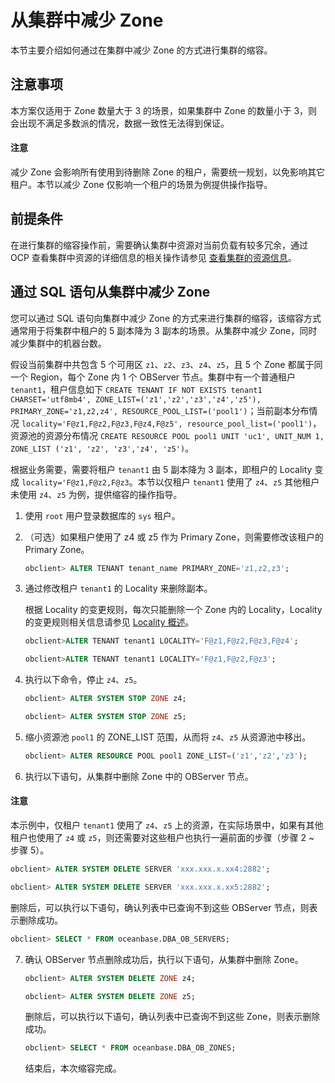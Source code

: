 # 从集群中减少 Zone

本节主要介绍如何通过在集群中减少 Zone 的方式进行集群的缩容。

## 注意事项

本方案仅适用于 Zone 数量大于 3 的场景，如果集群中 Zone 的数量小于 3，则会出现不满足多数派的情况，数据一致性无法得到保证。

  <main id="notice" type='notice'>
    <h4>注意</h4>
    <p>减少 Zone 会影响所有使用到待删除 Zone 的租户，需要统一规划，以免影响其它租户。本节以减少 Zone 仅影响一个租户的场景为例提供操作指导。</p>
  </main>

## 前提条件

在进行集群的缩容操作前，需要确认集群中资源对当前负载有较多冗余，通过 OCP 查看集群中资源的详细信息的相关操作请参见 [查看集群的资源信息](../../../../2.basic-database-management/1.manage-clusters/10.view-the-resource-information-of-a-cluster.md)。

## 通过 SQL 语句从集群中减少 Zone

您可以通过 SQL 语句向集群中减少 Zone 的方式来进行集群的缩容，该缩容方式通常用于将集群中租户的 5 副本降为 3 副本的场景。从集群中减少 Zone，同时减少集群中的机器台数。

假设当前集群中共包含 5 个可用区 `z1`、`z2`、`z3`、`z4`、`z5`，且 5 个 Zone 都属于同一个 Region，每个 Zone 内 1 个 OBServer 节点。集群中有一个普通租户 `tenant1`，租户信息如下 `CREATE TENANT IF NOT EXISTS tenant1 CHARSET='utf8mb4', ZONE_LIST=('z1','z2','z3','z4','z5'), PRIMARY_ZONE='z1,z2,z4', RESOURCE_POOL_LIST=('pool1')`；当前副本分布情况 `locality='F@z1,F@z2,F@z3,F@z4,F@z5', resource_pool_list=('pool1')`，资源池的资源分布情况 `CREATE RESOURCE POOL pool1 UNIT 'uc1', UNIT_NUM 1, ZONE_LIST ('z1', 'z2', 'z3','z4', 'z5')`。

根据业务需要，需要将租户 `tenant1` 由 5 副本降为 3 副本，即租户的 Locality 变成 `locality='F@z1,F@z2,F@z3`。本节以仅租户 `tenant1` 使用了 `z4`、`z5` 其他租户未使用 `z4`、`z5` 为例，提供缩容的操作指导。

1. 使用 `root` 用户登录数据库的 `sys` 租户。

2. （可选）如果租户使用了 z4 或 z5 作为 Primary Zone，则需要修改该租户的 Primary Zone。

   ```sql
   obclient> ALTER TENANT tenant_name PRIMARY_ZONE='z1,z2,z3';
   ```

3. 通过修改租户 `tenant1` 的 Locality 来删除副本。

   根据 Locality 的变更规则，每次只能删除一个 Zone 内的 Locality，Locality 的变更规则相关信息请参见 [Locality 概述](../../../../4.replica-management/5.locality-management/1.locality-overview.md)。

   ```sql
   obclient>ALTER TENANT tenant1 LOCALITY='F@z1,F@z2,F@z3,F@z4';
   
   obclient>ALTER TENANT tenant1 LOCALITY='F@z1,F@z2,F@z3';
   ```

4. 执行以下命令，停止 `z4`、`z5`。

   ```sql
   obclient> ALTER SYSTEM STOP ZONE z4;
   
   obclient> ALTER SYSTEM STOP ZONE z5;
   ```

5. 缩小资源池 `pool1` 的 ZONE_LIST 范围，从而将 `z4`、`z5` 从资源池中移出。

   ```sql
   obclient> ALTER RESOURCE POOL pool1 ZONE_LIST=('z1','z2','z3');
   ```

6. 执行以下语句，从集群中删除 Zone 中的 OBServer 节点。

  <main id="notice" type='notice'>
    <h4>注意</h4>
    <p>本示例中，仅租户 <code>tenant1</code> 使用了 <code>z4</code>、<code>z5</code> 上的资源，在实际场景中，如果有其他租户也使用了 <code>z4</code> 或 <code>z5</code>，则还需要对这些租户也执行一遍前面的步骤（步骤 2 ~ 步骤 5）。</p>
  </main>

   ```sql
   obclient> ALTER SYSTEM DELETE SERVER 'xxx.xxx.x.xx4:2882';

   obclient> ALTER SYSTEM DELETE SERVER 'xxx.xxx.x.xx5:2882';
   ```

   删除后，可以执行以下语句，确认列表中已查询不到这些 OBServer 节点，则表示删除成功。

   ```sql
   obclient> SELECT * FROM oceanbase.DBA_OB_SERVERS;
   ```

7. 确认 OBServer 节点删除成功后，执行以下语句，从集群中删除 Zone。

   ```sql
   obclient> ALTER SYSTEM DELETE ZONE z4;

   obclient> ALTER SYSTEM DELETE ZONE z5;
   ```

   删除后，可以执行以下语句，确认列表中已查询不到这些 Zone，则表示删除成功。

   ```sql
   obclient> SELECT * FROM oceanbase.DBA_OB_ZONES;
   ```

   结束后，本次缩容完成。
